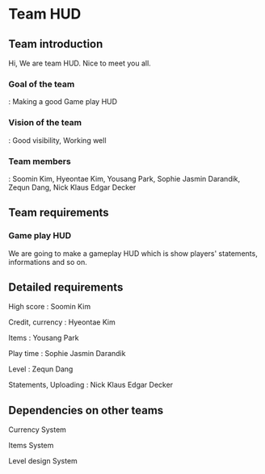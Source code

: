 # Team HUD

## Team introduction 
Hi, We are team HUD. Nice to meet you all. 

### Goal of the team 

: Making a good Game play HUD

### Vision of the team 

: Good visibility, Working well

### Team members 

: Soomin Kim, Hyeontae Kim, Yousang Park, Sophie Jasmin Darandik, Zequn Dang, Nick Klaus Edgar Decker



## Team requirements
### Game play HUD

We are going to make a gameplay HUD which is show players' statements, informations and so on.  


## Detailed requirements
High score : Soomin Kim

Credit, currency : Hyeontae Kim

Items : Yousang Park

Play time : Sophie Jasmin Darandik

Level : Zequn Dang

Statements, Uploading : Nick Klaus Edgar Decker


## Dependencies on other teams
Currency System

Items System

Level design System
